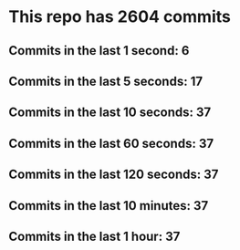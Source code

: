 # This repo has 2604 commits

## Commits in the last 1 second: 6
## Commits in the last 5 seconds: 17
## Commits in the last 10 seconds: 37
## Commits in the last 60 seconds: 37
## Commits in the last 120 seconds: 37
## Commits in the last 10 minutes: 37
## Commits in the last 1 hour: 37
